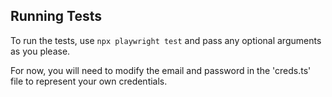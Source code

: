 ## Running Tests

To run the tests, use `npx playwright test` and pass any optional arguments as you please.

For now, you will need to modify the email and password in the 'creds.ts' file to represent your own credentials.
